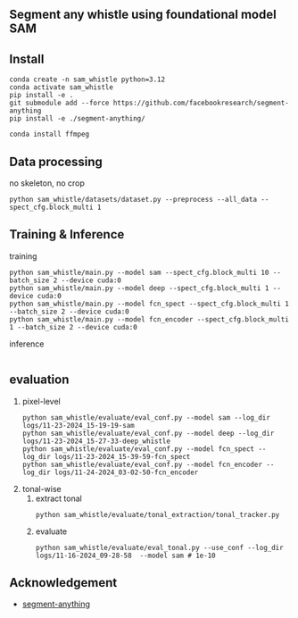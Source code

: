 ## Segment any whistle using foundational model SAM

## Install
```
conda create -n sam_whistle python=3.12
conda activate sam_whistle
pip install -e .
git submodule add --force https://github.com/facebookresearch/segment-anything
pip install -e ./segment-anything/
```
`conda install ffmpeg`


## Data processing
no skeleton, no crop
```shell
python sam_whistle/datasets/dataset.py --preprocess --all_data --spect_cfg.block_multi 1
```

## Training & Inference
training
```shell
python sam_whistle/main.py --model sam --spect_cfg.block_multi 10 --batch_size 2 --device cuda:0
python sam_whistle/main.py --model deep --spect_cfg.block_multi 1 --device cuda:0
python sam_whistle/main.py --model fcn_spect --spect_cfg.block_multi 1 --batch_size 2 --device cuda:0
python sam_whistle/main.py --model fcn_encoder --spect_cfg.block_multi 1 --batch_size 2 --device cuda:0
```
inference
```shell
```
## evaluation
1. pixel-level
   ```shell
   python sam_whistle/evaluate/eval_conf.py --model sam --log_dir logs/11-23-2024_15-19-19-sam
   python sam_whistle/evaluate/eval_conf.py --model deep --log_dir logs/11-23-2024_15-27-33-deep_whistle
   python sam_whistle/evaluate/eval_conf.py --model fcn_spect --log_dir logs/11-23-2024_15-39-59-fcn_spect
   python sam_whistle/evaluate/eval_conf.py --model fcn_encoder --log_dir logs/11-24-2024_03-02-50-fcn_encoder
   ```
2. tonal-wise
   1. extract tonal
        ```shell
        python sam_whistle/evaluate/tonal_extraction/tonal_tracker.py
        ```
   2. evaluate
      ```shell
      python sam_whistle/evaluate/eval_tonal.py --use_conf --log_dir logs/11-16-2024_09-28-58  --model sam # 1e-10
      ```
## Acknowledgement
- [segment-anything](https://github.com/facebookresearch/segment-anything)